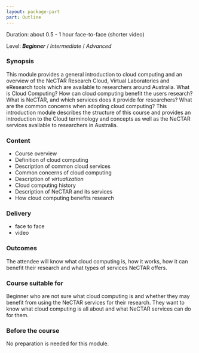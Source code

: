 ```yaml
---
layout: package-part
part: Outline
---
```


Duration: about 0.5 - 1 hour face-to-face (shorter video)

Level: **_Beginner_** / _Intermediate_ / _Advanced_

### Synopsis

This module provides a general introduction to cloud computing and an overview of the NeCTAR Research Cloud, Virtual Laboratories and eResearch tools which are available to researchers around Australia. 
What is Cloud Computing? 
How can cloud computing benefit the users research? 
What is NeCTAR, and which services does it provide for researchers?
What are the common concerns when adopting cloud computing?
This introduction module describes the structure of this course and provides an introduction to the Cloud terminology and concepts as well as the NeCTAR services available to researchers in Australia.

### Content

* Course overview
* Definition of cloud computing
* Description of common cloud services
* Common concerns of cloud computing
* Description of *virtualization*
* Cloud computing history
* Description of NeCTAR and its services
* How cloud computing benefits research

### Delivery

* face to face
* video

### Outcomes

The attendee will know what cloud computing is, how it works, how it can benefit their research and what types of services NeCTAR offers. 

### Course suitable for

Beginner who are not sure what cloud computing is and whether they may benefit from using the NeCTAR services for their research.
They want to know what cloud computing is all about and what NeCTAR services can do for them.

### Before the course

No preparation is needed for this module.
